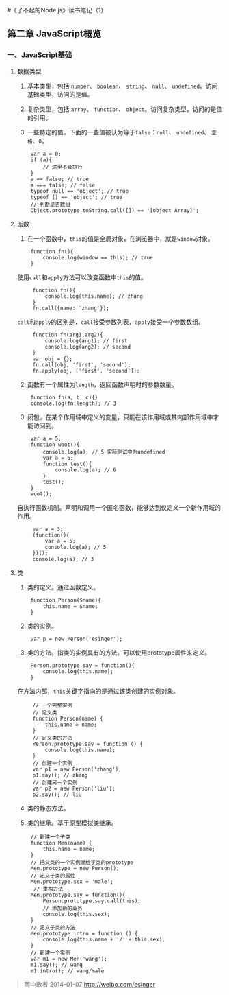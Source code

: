 #《了不起的Node.js》读书笔记（1）

## 第二章 JavaScript概览
### 一、JavaScript基础
1. 数据类型
    1. 基本类型，包括 `number`、 `boolean`、 `string`、 `null`、 `undefined`。访问基础类型，访问的是值。
    2. 复杂类型，包括 `array`、 `function`、 `object`。访问复杂类型，访问的是值的引用。
    3. 一些特定的值。下面的一些值被认为等于`false`：`null`、 `undefined`、 `空格`、`0`。
            
            var a = 0;
            if (a){
                // 这里不会执行
            }
            a == false; // true
            a === false; // false
            typeof null == 'object'; // true
            typeof [] == 'object'; // true
            // 判断是否数组
            Object.prototype.toString.call([]) == '[object Array]';

2. 函数
    1. 在一个函数中，`this`的值是全局对象，在浏览器中，就是`window`对象。

            function fn(){
                console.log(window == this); // true
            }
    使用`call`和`apply`方法可以改变函数中`this`的值。

            function fn(){
                console.log(this.name); // zhang
            }
            fn.call({name: 'zhang'});
    `call`和`apply`的区别是，`call`接受参数列表，`apply`接受一个参数数组。

            function fn(arg1,arg2){
                console.log(arg1); // first
                console.log(arg2); // second
            }
            var obj = {};
            fn.call(obj, 'first', 'second');
            fn.apply(obj, ['first', 'second']);
    2. 函数有一个属性为`length`，返回函数声明时的参数数量。

            function fn(a, b, c){}
            console.log(fn.length); // 3
    3. 闭包。在某个作用域中定义的变量，只能在该作用域或其内部作用域中才能访问到。

            var a = 5;
            function woot(){
                console.log(a); // 5 实际测试中为undefined
                var a = 6;
                function test(){
                    console.log(a); // 6
                }
                test();
            }
            woot();

    自执行函数机制。声明和调用一个匿名函数，能够达到仅定义一个新作用域的作用。

            var a = 3;
            (function(){
                var a = 5;
                console.log(a); // 5
            })();
            console.log(a); // 3

3. 类
    1. 类的定义。通过函数定义。

            function Person($name){
                this.name = $name;
            }
    2. 类的实例。

            var p = new Person('esinger');
    3. 类的方法。指类的实例具有的方法。可以使用prototype属性来定义。

            Person.prototype.say = function(){
                console.log(this.name);
            }
    在方法内部，`this`关键字指向的是通过该类创建的实例对象。

            // 一个完整实例
            // 定义类
            function Person(name) {
                this.name = name;
            }
            // 定义类的方法
            Person.prototype.say = function () {
                console.log(this.name);
            }
            // 创建一个实例
            var p1 = new Person('zhang');
            p1.say(); // zhang
            // 创建另一个实例
            var p2 = new Person('liu');
            p2.say(); // liu

    4. 类的静态方法。
    5. 类的继承。基于原型模拟类继承。

            // 新建一个子类
            function Men(name) {
                this.name = name;
            }
            // 把父类的一个实例赋给字类的prototype
            Men.prototype = new Person();
            // 定义子类的属性
            Men.prototype.sex = 'male';
             // 重构方法
            Men.prototype.say = function(){
                Person.prototype.say.call(this);
                // 添加新的业务
                console.log(this.sex);
            }
            // 定义子类的方法
            Men.prototype.intro = function () {
                console.log(this.name + '/' + this.sex);
            }
            // 新建一个实例
            var m1 = new Men('wang');
            m1.say(); // wang
            m1.intro(); // wang/male

> 雨中歌者
> 2014-01-07
> http://weibo.com/esinger